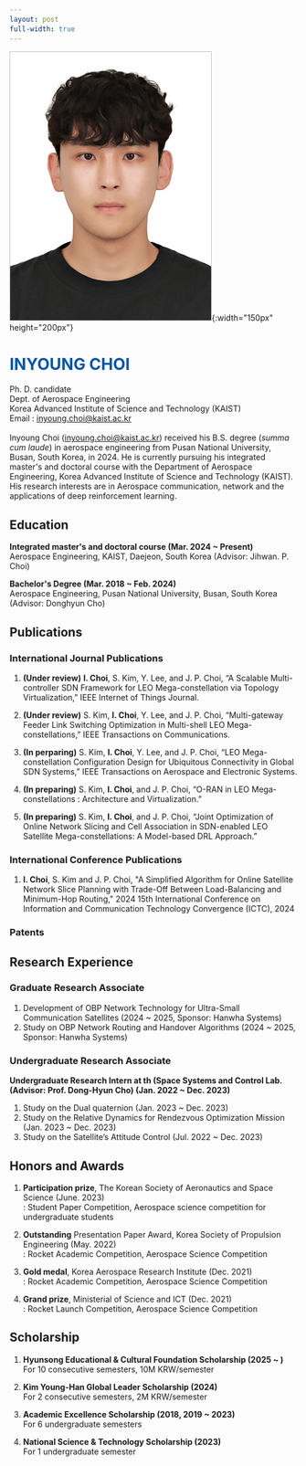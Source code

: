 ```yaml
---
layout: post
full-width: true
---
```


![Choi, Inyoung](/assets/img/최인영.jpg){:width="150px" height="200px"}

<h1 style="color: #0056A4; font-weight: bold;">INYOUNG CHOI</h1>

Ph. D. candidate  
Dept. of Aerospace Engineering  
Korea Advanced Institute of Science and Technology (KAIST)  
Email : <a href="mailto:inyoung.choi@kaist.ac.kr">inyoung.choi@kaist.ac.kr</a>
<br><br>
Inyoung Choi (inyoung.choi@kaist.ac.kr) received his B.S. degree (<i>summa cum laude</i>) in aerospace engineering from Pusan National University, Busan, South Korea, in 2024. He is currently pursuing his integrated master's and doctoral course with the Department of Aerospace Engineering, Korea Advanced Institute of Science and Technology (KAIST). His research interests are in Aerospace communication, network and the applications of deep reinforcement learning.



## Education
 **Integrated master's and doctoral course (Mar. 2024 ~ Present)**<br>
 Aerospace Engineering, KAIST, Daejeon, South Korea (Advisor: Jihwan. P. Choi)<br>
 
 **Bachelor's Degree (Mar. 2018 ~ Feb. 2024)**<br>
 Aerospace Engineering, Pusan National University, Busan, South Korea (Advisor: Donghyun Cho)



## Publications
### International Journal Publications
  1. **(Under review)** **I. Choi**, S. Kim, Y. Lee, and J. P. Choi, “A Scalable Multi-controller SDN Framework for LEO Mega-constellation via Topology Virtualization,” IEEE Internet of Things Journal.
  
  2. **(Under review)** S. Kim, **I. Choi**, Y. Lee, and J. P. Choi, “Multi-gateway Feeder Link Switching Optimization in Multi-shell LEO Mega-constellations,”  IEEE Transactions on Communications.
  
  3. **(In perparing)** S. Kim, **I. Choi**, Y. Lee, and J. P. Choi, “LEO Mega-constellation Configuration Design for Ubiquitous Connectivity in Global SDN Systems,” IEEE Transactions on Aerospace and Electronic Systems.
  
  4. **(In preparing)** S. Kim, **I. Choi**, and J. P. Choi, “O-RAN in LEO Mega-constellations : Architecture and Virtualization.”
  
  5. **(In preparing)** S. Kim, **I. Choi**, and J. P. Choi, “Joint Optimization of Online Network Slicing and Cell Association in SDN-enabled LEO Satellite Mega-constellations: A Model-based DRL Approach.”
  
### International Conference Publications
  1. **I. Choi**, S. Kim and J. P. Choi, "A Simplified Algorithm for Online Satellite Network Slice Planning with Trade-Off Between Load-Balancing and Minimum-Hop Routing," 2024 15th International Conference on Information and Communication Technology Convergence (ICTC), 2024



### Patents



## Research Experience
### Graduate Research Associate
 1. Development of OBP Network Technology for Ultra-Small Communication Satellites  (2024 ~ 2025, Sponsor: Hanwha Systems)
 2. Study on OBP Network Routing and Handover Algorithms (2024 ~ 2025, Sponsor: Hanwha Systems)

### Undergraduate Research Associate
**Undergraduate Research Intern at th (Space Systems and Control Lab. (Advisor: Prof. Dong-Hyun Cho) (Jan. 2022 ~ Dec. 2023)**
 1. Study on the Dual quaternion (Jan. 2023 ~ Dec. 2023)
 2. Study on the Relative Dynamics for Rendezvous Optimization Mission (Jan. 2023 ~ Dec. 2023)
 3. Study on the Satellite’s Attitude Control (Jul. 2022 ~ Dec. 2023)



## Honors and Awards
  1. **Participation prize**, The Korean Society of Aeronautics and Space Science (June. 2023)<br>
  : Student Paper Competition, Aerospace science competition for undergraduate students
  
  2. **Outstanding** Presentation Paper Award, Korea Society of Propulsion Engineering (May. 2022)<br>
  : Rocket Academic Competition, Aerospace Science Competition
  
  3. **Gold medal**, Korea Aerospace Research Institute (Dec. 2021)<br>
  : Rocket Academic Competition, Aerospace Science Competition
  
  4. **Grand prize**, Ministerial of Science and ICT (Dec. 2021)<br>
  : Rocket Launch Competition, Aerospace Science Competition



## Scholarship
  1. **Hyunsong Educational & Cultural Foundation Scholarship (2025 ~ )**<br>
  For 10 consecutive semesters, 10M KRW/semester
  
  2. **Kim Young-Han Global Leader Scholarship (2024)**<br>
  For 2 consecutive semesters, 2M KRW/semester
  
  3. **Academic Excellence Scholarship (2018, 2019 ~ 2023)**<br>
  For 6 undergraduate semesters
  
  4. **National Science & Technology Scholarship (2023)**<br>
  For 1 undergraduate semester


